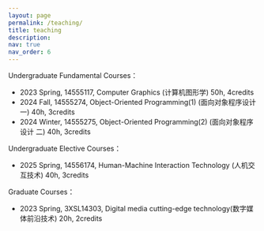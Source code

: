 ```yaml
---
layout: page
permalink: /teaching/
title: teaching
description: 
nav: true
nav_order: 6
---
```


<!--For now, this page is assumed to be a static description of your courses. You can convert it to a collection similar to `_projects/` so that you can have a dedicated page for each course.-->

<!--Organize your courses by years, topics, or universities, however you like!-->

Undergraduate Fundamental Courses：
* 2023 Spring, 14555117, Computer Graphics (计算机图形学) 50h, 4credits
* 2024 Fall, 14555274, Object-Oriented Programming(1) (面向对象程序设计 一) 40h, 3credits
* 2024 Winter, 14555275, Object-Oriented Programming(2) (面向对象程序设计 二) 40h, 3credits

Undergraduate Elective Courses：
* 2025 Spring, 14556174, Human-Machine Interaction Technology (人机交互技术) 40h, 3credits
  
Graduate Courses：
* 2023 Spring, 3XSL14303, Digital media cutting-edge technology(数字媒体前沿技术) 20h, 2credits
